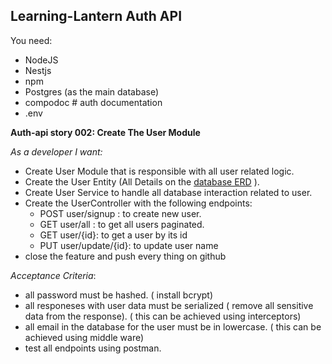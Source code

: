## Learning-Lantern Auth API

You need:

- NodeJS
- Nestjs
- npm
- Postgres (as the main database)
- compodoc # auth documentation
- .env

**Auth-api story 002: Create The User Module**

_As a developer I want:_

- Create User Module that is responsible with all user related logic.
- Create the User Entity (All Details on the [database ERD](https://github.com/IbrahimElmourchidi/Learning-lantern#database) ).
- Create User Service to handle all database interaction related to user.
- Create the UserController with the following endpoints:
  - POST user/signup : to create new user.
  - GET user/all : to get all users paginated.
  - GET user/{id}: to get a user by its id
  - PUT user/update/{id}: to update user name
- close the feature and push every thing on github

_Acceptance Criteria_:

- all password must be hashed. ( install bcrypt)
- all responeses with user data must be serialized ( remove all sensitive data from the response). ( this can be achieved using interceptors)
- all email in the database for the user must be in lowercase. ( this can be achieved using middle ware)
- test all endpoints using postman.
